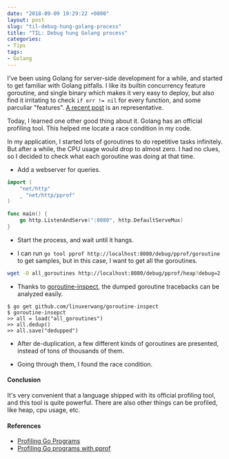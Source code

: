 ```yaml
---
date: "2018-09-09 19:29:22 +0800"
layout: post
slug: "til-debug-hung-golang-process"
title: "TIL: Debug hung Golang process"
categories:
- Tips
tags:
- Golang
---
```


I've been using Golang for server-side development for a while, and started to
get familiar with Golang pitfalls. I like its builtin concurrency feature
goroutine, and single binary which makes it very easy to deploy, but also find
it irritating to check `if err != nil` for every function, and some parculiar
"features".
[A recent post](https://about.sourcegraph.com/go/gophercon-2018-go-says-wat/)
is an representative.

Today, I learned one other good thing about it. Golang has an official
profiling tool. This helped me locate a race condition in my code.

In my application, I started lots of goroutines to do repetitive tasks
infinitely. But after a while, the CPU usage would drop to almost zero. I had
no clues, so I decided to check what each goroutine was doing at that time.

- Add a webserver for queries.

```go
import (
	"net/http"
	_ "net/http/pprof"
)

func main() {
	go http.ListenAndServe(":8080", http.DefaultServeMux)
}
```

- Start the process, and wait until it hangs.

- I can run `go tool pprof http://localhost:8080/debug/pprof/goroutine` to get
  samples, but in this case, I want to get all the goroutines.

```bash
wget -O all_goroutines http://localhost:8080/debug/pprof/heap?debug=2
```

- Thanks to
  [goroutine-inspect](https://github.com/linuxerwang/goroutine-inspect), the
  dumped goroutine tracebacks can be analyzed easily.

```
$ go get github.com/linuxerwang/goroutine-inspect
$ goroutine-insepct
>> all = load("all_goroutines")
>> all.dedup()
>> all.save("dedupped")
```

- After de-duplication, a few different kinds of goroutines are presented,
  instead of tons of thousands of them.

- Going through them, I found the race condition.

#### Conclusion

It's very convenient that a language shipped with its official profiling tool,
and this tool is quite powerful. There are also other things can be profiled,
like heap, cpu usage, etc.

#### References

- [Profiling Go Programs](https://blog.golang.org/profiling-go-programs)
- [Profiling Go programs with pprof](https://jvns.ca/blog/2017/09/24/profiling-go-with-pprof/)

